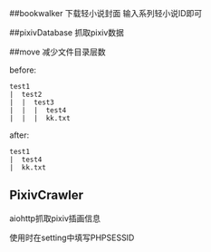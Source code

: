 ##bookwalker
下载轻小说封面 输入系列轻小说ID即可

##pixivDatabase
抓取pixiv数据

##move
减少文件目录层数

before:

	test1
	|  test2
	|  |  test3
	|  |  |  test4
	|  |  |  kk.txt

after:

	test1
	|  test4
	|  kk.txt

## PixivCrawler
aiohttp抓取pixiv插画信息

使用时在setting中填写PHPSESSID